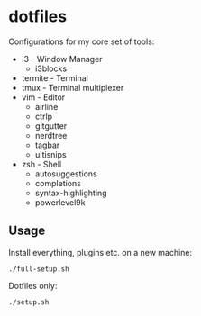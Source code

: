 # dotfiles

Configurations for my core set of tools:

* i3 - Window Manager
    * i3blocks
* termite - Terminal
* tmux - Terminal multiplexer
* vim - Editor
    * airline
    * ctrlp
    * gitgutter
    * nerdtree
    * tagbar
    * ultisnips
* zsh - Shell
    * autosuggestions
    * completions
    * syntax-highlighting
    * powerlevel9k

## Usage

Install everything, plugins etc. on a new machine:

`./full-setup.sh`

Dotfiles only:

`./setup.sh`

